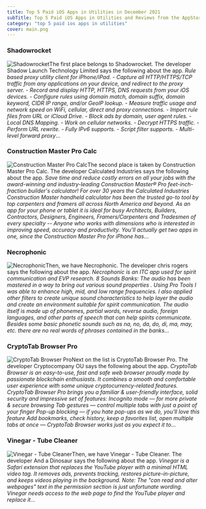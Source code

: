 ```yaml
---
title: Top 5 Paid iOS Apps in Utilities in December 2021
subTitle: Top 5 Paid iOS Apps in Utilities and Reviews from the AppStore in December 2021.
category: "top 5 paid ios apps in utilities"
cover: main.png
---
```


### Shadowrocket

![Shadowrocket](https://is3-ssl.mzstatic.com/image/thumb/Purple126/v4/27/44/8b/27448be3-58f2-a916-3615-fd14bb798f64/AppIcon-0-1x_U007emarketing-0-10-0-0-85-220.png/100x100bb.png)The first place belongs to Shadowrocket. The developer Shadow Launch Technology Limited says the following about the app. _Rule based proxy utility client for iPhone/iPad.  - Capture all HTTP/HTTPS/TCP traffic from any applications on your device, and redirect to the proxy server. - Record and display HTTP, HTTPS, DNS requests from your iOS devices. - Configure rules using domain match, domain suffix, domain keyword, CIDR IP range, and/or GeoIP lookup. - Measure traffic usage and network speed on WiFi, cellular, direct and proxy connections. - Import rule files from URL or iCloud Drive. - Block ads by domain, user agent rules. - Local DNS Mapping. - Work on cellular networks. - Decrypt HTTPS traffic. - Perform URL rewrite. - Fully IPv6 supports. - Script filter supports. - Multi-level forward proxy_...

### Construction Master Pro Calc

![Construction Master Pro Calc](https://is4-ssl.mzstatic.com/image/thumb/Purple115/v4/a2/56/79/a256797a-a7e7-4d0c-8087-664a2aa4d6c4/AppIcon-0-0-1x_U007emarketing-0-0-0-7-0-0-sRGB-0-0-0-GLES2_U002c0-512MB-85-220-0-0.png/100x100bb.png)The second place is taken by Construction Master Pro Calc. The developer Calculated Industries says the following about the app. _Save time and reduce costly errors on all your jobs with the award-winning and industry-leading Construction Master® Pro feet-inch-fraction builder's calculator!   For over 30 years the Calculated Industries Construction Master handheld calculator has been the trusted go-to tool by top carpenters and framers all across North America and beyond.  As an app for your phone or tablet it is ideal for busy Architects, Builders, Contractors, Designers, Engineers, Framers/Carpenters and Tradesmen of every specialty -- Anyone who works with dimensions who is interested in improving speed, accuracy and productivity.  You’ll actually get two apps in one, since the Construction Master Pro for iPhone has_...

### Necrophonic

![Necrophonic](https://is5-ssl.mzstatic.com/image/thumb/Purple118/v4/a2/01/ac/a201acf4-6129-b8dd-6a3d-9fad284bf752/AppIcon-1x_U007emarketing-0-85-220-0-8.png/100x100bb.png)Then, we have Necrophonic. The developer chris rogers says the following about the app. _Necrophonic is an ITC app used for spirit communication and EVP research.  8 Sounds Banks:  The audio has been mastered in a way to bring out various sound properties .  Using Pro Tools I was able to enhance high, mid, and low range frequencies. I also applied  other filters to create unique sound characteristics to help layer the audio and create an  environment suitable for spirit communication.  The audio itself is made up of phonemes,  partial words, reverse audio, foreign languages, and other parts of speech that can help  spirits communicate. Besides some basic phonetic sounds such as na, no, da, do, di, ma, may, etc. there are no real words of phrases contained in the banks_...

### CryptoTab Browser Pro

![CryptoTab Browser Pro](https://is1-ssl.mzstatic.com/image/thumb/Purple114/v4/89/ff/18/89ff18ea-a509-2f3e-3b42-623188ac6442/AppIcon-0-0-1x_U007emarketing-0-0-0-6-0-0-sRGB-0-0-0-GLES2_U002c0-512MB-85-220-0-0.png/100x100bb.png)Next on the list is CryptoTab Browser Pro. The developer Cryptocompany OU says the following about the app. _CryptoTab Browser is an easy-to-use, fast and safe web browser proudly made by passionate blockchain enthusiasts. It combines a smooth and comfortable user experience with some unique cryptocurrency-related features.  CryptoTab Browser Pro brings you a familiar & user-friendly interface, solid security and impressive set of features:  Incognito mode — for more private & secure browsing Tab gestures — control multiple tabs with just a point of your finger Pop-up blocking — if you hate pop-ups as we do, you'll love this feature  Add bookmarks, check history, keep a favorites list, open multiple tabs at once — CryptoTab Browser works just as you expect it to_...

### Vinegar - Tube Cleaner

![Vinegar - Tube Cleaner](https://is2-ssl.mzstatic.com/image/thumb/Purple126/v4/2a/2a/25/2a2a2514-32de-fea0-2c4b-1d61ffb8556c/AppIcon-1x_U007emarketing-0-7-0-85-220.png/100x100bb.png)Then, we have Vinegar - Tube Cleaner. The developer And a Dinosaur says the following about the app. _Vinegar is a Safari extension that replaces the YouTube player with a minimal HTML video tag.  It removes ads, prevents tracking, restores picture-in-picture, and keeps videos playing in the background.  Note: The "can read and alter webpages" text in the permission section is just unfortunate wording. Vinegar needs access to the web page to find the YouTube player and replace it_...


